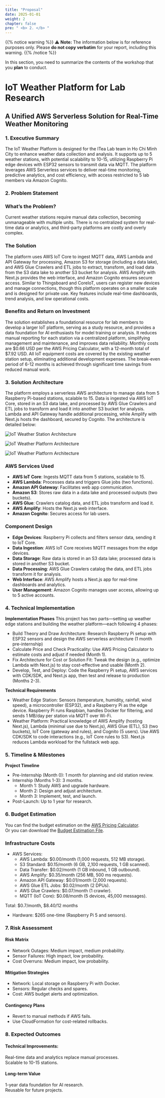 ```yaml
---
title: "Proposal"
date: 2025-01-01
weight: 2
chapter: false
pre: " <b> 2. </b> "
---
```

{{% notice warning %}}
⚠️ **Note:** The information below is for reference purposes only. Please **do not copy verbatim** for your report, including this warning.
{{% /notice %}}

In this section, you need to summarize the contents of the workshop that you **plan** to conduct.

# IoT Weather Platform for Lab Research
## A Unified AWS Serverless Solution for Real-Time Weather Monitoring

### 1. Executive Summary
The IoT Weather Platform is designed for the ITea Lab team in Ho Chi Minh City to enhance weather data collection and analysis. It supports up to 5 weather stations, with potential scalability to 10-15, utilizing Raspberry Pi edge devices with ESP32 sensors to transmit data via MQTT. The platform leverages AWS Serverless services to deliver real-time monitoring, predictive analytics, and cost efficiency, with access restricted to 5 lab members via Amazon Cognito.

### 2. Problem Statement
### What’s the Problem?
Current weather stations require manual data collection, becoming unmanageable with multiple units. There is no centralized system for real-time data or analytics, and third-party platforms are costly and overly complex.

### The Solution
The platform uses AWS IoT Core to ingest MQTT data, AWS Lambda and API Gateway for processing, Amazon S3 for storage (including a data lake), and AWS Glue Crawlers and ETL jobs to extract, transform, and load data from the S3 data lake to another S3 bucket for analysis. AWS Amplify with Next.js provides the web interface, and Amazon Cognito ensures secure access. Similar to Thingsboard and CoreIoT, users can register new devices and manage connections, though this platform operates on a smaller scale and is designed for private use. Key features include real-time dashboards, trend analysis, and low operational costs.

### Benefits and Return on Investment
The solution establishes a foundational resource for lab members to develop a larger IoT platform, serving as a study resource, and provides a data foundation for AI enthusiasts for model training or analysis. It reduces manual reporting for each station via a centralized platform, simplifying management and maintenance, and improves data reliability. Monthly costs are $0.66 USD per the AWS Pricing Calculator, with a 12-month total of $7.92 USD. All IoT equipment costs are covered by the existing weather station setup, eliminating additional development expenses. The break-even period of 6-12 months is achieved through significant time savings from reduced manual work.

### 3. Solution Architecture
The platform employs a serverless AWS architecture to manage data from 5 Raspberry Pi-based stations, scalable to 15. Data is ingested via AWS IoT Core, stored in an S3 data lake, and processed by AWS Glue Crawlers and ETL jobs to transform and load it into another S3 bucket for analysis. Lambda and API Gateway handle additional processing, while Amplify with Next.js hosts the dashboard, secured by Cognito. The architecture is detailed below:

![IoT Weather Station Architecture](/images/2-Proposal/edge_architecture.jpeg)

![IoT Weather Platform Architecture](/images/2-Proposal/platform_architecture.jpeg)

![IoT Weather Platform Architecture](/images/2-Proposal/hehen.jpg)
### AWS Services Used
- **AWS IoT Core**: Ingests MQTT data from 5 stations, scalable to 15.
- **AWS Lambda**: Processes data and triggers Glue jobs (two functions).
- **Amazon API Gateway**: Facilitates web app communication.
- **Amazon S3**: Stores raw data in a data lake and processed outputs (two buckets).
- **AWS Glue**: Crawlers catalog data, and ETL jobs transform and load it.
- **AWS Amplify**: Hosts the Next.js web interface.
- **Amazon Cognito**: Secures access for lab users.

### Component Design
- **Edge Devices**: Raspberry Pi collects and filters sensor data, sending it to IoT Core.
- **Data Ingestion**: AWS IoT Core receives MQTT messages from the edge devices.
- **Data Storage**: Raw data is stored in an S3 data lake; processed data is stored in another S3 bucket.
- **Data Processing**: AWS Glue Crawlers catalog the data, and ETL jobs transform it for analysis.
- **Web Interface**: AWS Amplify hosts a Next.js app for real-time dashboards and analytics.
- **User Management**: Amazon Cognito manages user access, allowing up to 5 active accounts.

### 4. Technical Implementation
**Implementation Phases**
This project has two parts—setting up weather edge stations and building the weather platform—each following 4 phases:
- Build Theory and Draw Architecture: Research Raspberry Pi setup with ESP32 sensors and design the AWS serverless architecture (1 month pre-internship)
- Calculate Price and Check Practicality: Use AWS Pricing Calculator to estimate costs and adjust if needed (Month 1).
- Fix Architecture for Cost or Solution Fit: Tweak the design (e.g., optimize Lambda with Next.js) to stay cost-effective and usable (Month 2).
- Develop, Test, and Deploy: Code the Raspberry Pi setup, AWS services with CDK/SDK, and Next.js app, then test and release to production (Months 2-3).

**Technical Requirements**
- Weather Edge Station: Sensors (temperature, humidity, rainfall, wind speed), a microcontroller (ESP32), and a Raspberry Pi as the edge device. Raspberry Pi runs Raspbian, handles Docker for filtering, and sends 1 MB/day per station via MQTT over Wi-Fi.
- Weather Platform: Practical knowledge of AWS Amplify (hosting Next.js), Lambda (minimal use due to Next.js), AWS Glue (ETL), S3 (two buckets), IoT Core (gateway and rules), and Cognito (5 users). Use AWS CDK/SDK to code interactions (e.g., IoT Core rules to S3). Next.js reduces Lambda workload for the fullstack web app.

### 5. Timeline & Milestones
**Project Timeline**
- Pre-Internship (Month 0): 1 month for planning and old station review.
- Internship (Months 1-3): 3 months.
    - Month 1: Study AWS and upgrade hardware.
    - Month 2: Design and adjust architecture.
    - Month 3: Implement, test, and launch.
- Post-Launch: Up to 1 year for research.

### 6. Budget Estimation
You can find the budget estimation on the [AWS Pricing Calculator](https://calculator.aws/#/estimate?id=621f38b12a1ef026842ba2ddfe46ff936ed4ab01).  
Or you can download the [Budget Estimation File](../attachments/budget_estimation.pdf).

### Infrastructure Costs
- AWS Services:
    - AWS Lambda: $0.00/month (1,000 requests, 512 MB storage).
    - S3 Standard: $0.15/month (6 GB, 2,100 requests, 1 GB scanned).
    - Data Transfer: $0.02/month (1 GB inbound, 1 GB outbound).
    - AWS Amplify: $0.35/month (256 MB, 500 ms requests).
    - Amazon API Gateway: $0.01/month (2,000 requests).
    - AWS Glue ETL Jobs: $0.02/month (2 DPUs).
    - AWS Glue Crawlers: $0.07/month (1 crawler).
    - MQTT (IoT Core): $0.08/month (5 devices, 45,000 messages).

Total: $0.7/month, $8.40/12 months

- Hardware: $265 one-time (Raspberry Pi 5 and sensors).

### 7. Risk Assessment
#### Risk Matrix
- Network Outages: Medium impact, medium probability.
- Sensor Failures: High impact, low probability.
- Cost Overruns: Medium impact, low probability.

#### Mitigation Strategies
- Network: Local storage on Raspberry Pi with Docker.
- Sensors: Regular checks and spares.
- Cost: AWS budget alerts and optimization.

#### Contingency Plans
- Revert to manual methods if AWS fails.
- Use CloudFormation for cost-related rollbacks.

### 8. Expected Outcomes
#### Technical Improvements: 
Real-time data and analytics replace manual processes.  
Scalable to 10-15 stations.
#### Long-term Value
1-year data foundation for AI research.  
Reusable for future projects.
